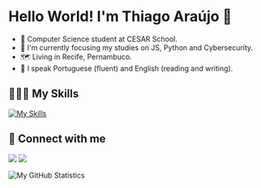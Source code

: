 # Hello World! I'm Thiago Araújo 👋

- 🔭 Computer Science student at CESAR School.
- 🌱 I'm currently focusing my studies on JS, Python and Cybersecurity.
- 🗺 Living in Recife, Pernambuco.
- 💬 I speak Portuguese (fluent) and English (reading and writing).

## 👨🏽‍💻 My Skills
[![My Skills](https://skillicons.dev/icons?i=html,css,js,ts,react,py)](https://skillicons.dev)

## 📧 Connect with me
[<img src="https://img.shields.io/badge/linkedin-%230077B5.svg?&style=for-the-badge&logo=linkedin&logoColor=white" />](https://www.linkedin.com/in/tharaujo17/)
[<img src="https://img.shields.io/badge/instagram-%23E4405F.svg?&style=for-the-badge&logo=instagram&logoColor=white">](https://www.instagram.com/thiago17__/)

![My GitHub Statistics](https://github-readme-stats-tharaujo17s-projects.vercel.app/api?username=tharaujo17&hide=issues,prs&show_icons=true&theme=transparent)
